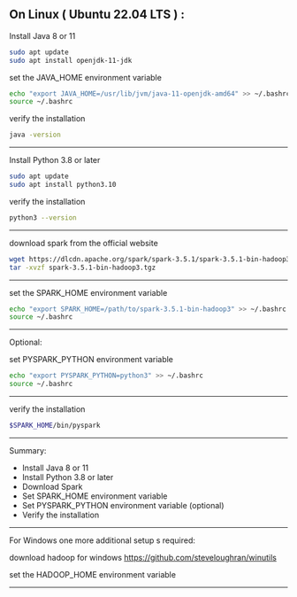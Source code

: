 

On Linux ( Ubuntu 22.04 LTS ) :
--------------------------------------------

Install Java 8 or 11

```bash
sudo apt update
sudo apt install openjdk-11-jdk
```

set the JAVA_HOME environment variable
```bash
echo "export JAVA_HOME=/usr/lib/jvm/java-11-openjdk-amd64" >> ~/.bashrc
source ~/.bashrc
```

verify the installation

```bash
java -version
```

---

Install Python 3.8 or later

```bash
sudo apt update
sudo apt install python3.10
```

verify the installation

```bash
python3 --version
```

---

download spark from the official website

```bash
wget https://dlcdn.apache.org/spark/spark-3.5.1/spark-3.5.1-bin-hadoop3.tgz
tar -xvzf spark-3.5.1-bin-hadoop3.tgz
```

---

set the SPARK_HOME environment variable

```bash
echo "export SPARK_HOME=/path/to/spark-3.5.1-bin-hadoop3" >> ~/.bashrc
source ~/.bashrc
```

---

Optional:

set PYSPARK_PYTHON environment variable

```bash
echo "export PYSPARK_PYTHON=python3" >> ~/.bashrc
source ~/.bashrc
```

---

verify the installation

```bash
$SPARK_HOME/bin/pyspark
```

---

Summary:

- Install Java 8 or 11
- Install Python 3.8 or later
- Download Spark
- Set SPARK_HOME environment variable
- Set PYSPARK_PYTHON environment variable (optional)
- Verify the installation

---

For Windows one more additional setup s required:

download hadoop for windows 
https://github.com/steveloughran/winutils

set the HADOOP_HOME environment variable

---